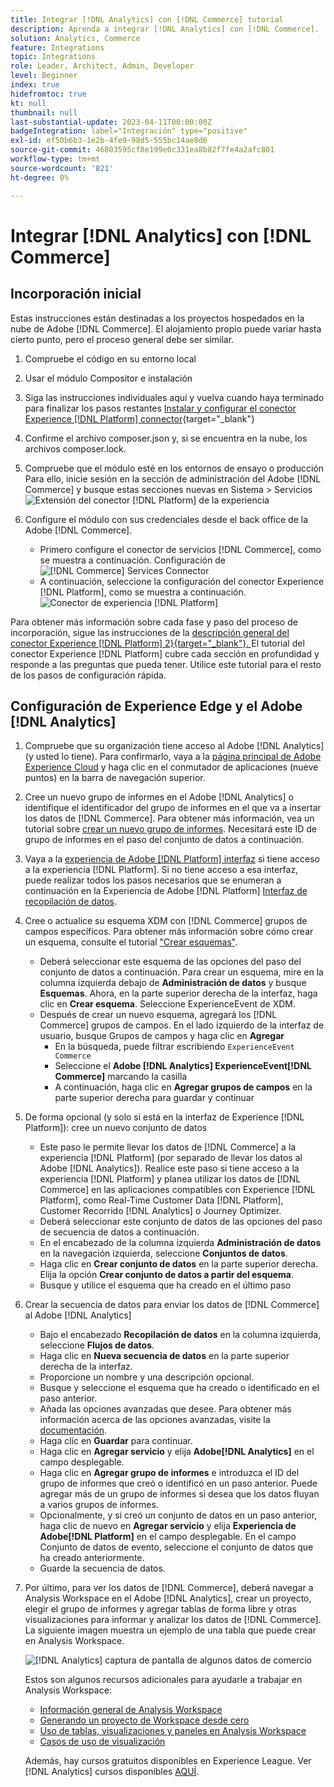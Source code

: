 ```yaml
---
title: Integrar [!DNL Analytics] con [!DNL Commerce] tutorial
description: Aprenda a integrar [!DNL Analytics] con [!DNL Commerce].
solution: Analytics, Commerce
feature: Integrations
topic: Integrations
role: Leader, Architect, Admin, Developer
level: Beginner
index: true
hidefromtoc: true
kt: null
thumbnail: null
last-substantial-update: 2023-04-11T00:00:00Z
badgeIntegration: label="Integración" type="positive"
exl-id: ef50b6b3-1e2b-4fe9-98d5-555bc14ae8d6
source-git-commit: 46803595cf8e199e0c331ea8b82f7fe4a2afc801
workflow-type: tm+mt
source-wordcount: '821'
ht-degree: 0%

---
```


# Integrar [!DNL Analytics] con [!DNL Commerce]

## Incorporación inicial

Estas instrucciones están destinadas a los proyectos hospedados en la nube de Adobe [!DNL Commerce]. El alojamiento propio puede variar hasta cierto punto, pero el proceso general debe ser similar.

1. Compruebe el código en su entorno local
1. Usar el módulo Compositor e instalación
1. Siga las instrucciones individuales aquí y vuelva cuando haya terminado para finalizar los pasos restantes
   [Instalar y configurar el conector Experience [!DNL Platform] connector](https://experienceleague.adobe.com/docs/commerce-merchant-services/experience-platform-connector/fundamentals/install.html){target="_blank"}


1. Confirme el archivo composer.json y, si se encuentra en la nube, los archivos composer.lock.
1. Compruebe que el módulo esté en los entornos de ensayo o producción
Para ello, inicie sesión en la sección de administración del Adobe [!DNL Commerce] y busque estas secciones nuevas en Sistema > Servicios
   ![Extensión del conector [!DNL Platform] de la experiencia](./assets/analytics-commerce/admin-view-experience-platform-commector-extension.png)

1. Configure el módulo con sus credenciales desde el back office de la Adobe [!DNL Commerce].
   * Primero configure el conector de servicios [!DNL Commerce], como se muestra a continuación.
     Configuración de ![[!DNL Commerce] Services Connector](./assets/analytics-commerce/commerce-services-connector-setup.png)
   * A continuación, seleccione la configuración del conector Experience [!DNL Platform], como se muestra a continuación.
     ![Conector de experiencia [!DNL Platform]](./assets/analytics-commerce/experience-platform-connector.png)

Para obtener más información sobre cada fase y paso del proceso de incorporación, sigue las instrucciones de la [descripción general del conector Experience [!DNL Platform] 2}{target="_blank"}. ](https://experienceleague.adobe.com/docs/commerce-merchant-services/experience-platform-connector/overview.html) El tutorial del conector Experience [!DNL Platform] cubre cada sección en profundidad y responde a las preguntas que pueda tener. Utilice este tutorial para el resto de los pasos de configuración rápida.

## Configuración de Experience Edge y el Adobe [!DNL Analytics]

1. Compruebe que su organización tiene acceso al Adobe [!DNL Analytics] (y usted lo tiene). Para confirmarlo, vaya a la [página principal de Adobe Experience Cloud](https://experience.adobe.com/) y haga clic en el conmutador de aplicaciones (nueve puntos) en la barra de navegación superior.

1. Cree un nuevo grupo de informes en el Adobe [!DNL Analytics] o identifique el identificador del grupo de informes en el que va a insertar los datos de [!DNL Commerce]. Para obtener más información, vea un tutorial sobre [crear un nuevo grupo de informes](https://experienceleague.adobe.com/docs/analytics-learn/tutorials/intro-to-analytics/analytics-basics/understanding-and-creating-report-suites.html). Necesitará este ID de grupo de informes en el paso del conjunto de datos a continuación.

1. Vaya a la [experiencia de Adobe [!DNL Platform] interfaz](https://platform.adobe.com) si tiene acceso a la experiencia [!DNL Platform]. Si no tiene acceso a esa interfaz, puede realizar todos los pasos necesarios que se enumeran a continuación en la Experiencia de Adobe [!DNL Platform] [Interfaz de recopilación de datos](https://experience.adobe.com/#/data-collection).

1. Cree o actualice su esquema XDM con [!DNL Commerce] grupos de campos específicos. Para obtener más información sobre cómo crear un esquema, consulte el tutorial [&quot;Crear esquemas&quot;](https://experienceleague.adobe.com/docs/platform-learn/tutorials/schemas/create-schemas.html?lang=es).
   * Deberá seleccionar este esquema de las opciones del paso del conjunto de datos a continuación. Para crear un esquema, mire en la columna izquierda debajo de **Administración de datos** y busque **Esquemas**. Ahora, en la parte superior derecha de la interfaz, haga clic en **Crear esquema**. Seleccione ExperienceEvent de XDM.
   * Después de crear un nuevo esquema, agregará los [!DNL Commerce] grupos de campos. En el lado izquierdo de la interfaz de usuario, busque Grupos de campos y haga clic en **Agregar**
      * En la búsqueda, puede filtrar escribiendo `ExperienceEvent Commerce`
      * Seleccione el **Adobe [!DNL Analytics] ExperienceEvent[!DNL Commerce]** marcando la casilla
      * A continuación, haga clic en **Agregar grupos de campos** en la parte superior derecha para guardar y continuar

1. De forma opcional (y solo si está en la interfaz de Experience [!DNL Platform]): cree un nuevo conjunto de datos
   * Este paso le permite llevar los datos de [!DNL Commerce] a la experiencia [!DNL Platform] (por separado de llevar los datos al Adobe [!DNL Analytics]). Realice este paso si tiene acceso a la experiencia [!DNL Platform] y planea utilizar los datos de [!DNL Commerce] en las aplicaciones compatibles con Experience [!DNL Platform], como Real-Time Customer Data [!DNL Platform], Customer Recorrido [!DNL Analytics] o Journey Optimizer.
   * Deberá seleccionar este conjunto de datos de las opciones del paso de secuencia de datos a continuación.
   * En el encabezado de la columna izquierda **Administración de datos** en la navegación izquierda, seleccione **Conjuntos de datos**.
   * Haga clic en **Crear conjunto de datos** en la parte superior derecha. Elija la opción **Crear conjunto de datos a partir del esquema**.
   * Busque y utilice el esquema que ha creado en el último paso

1. Crear la secuencia de datos para enviar los datos de [!DNL Commerce] al Adobe [!DNL Analytics]
   * Bajo el encabezado **Recopilación de datos** en la columna izquierda, seleccione **Flujos de datos**.
   * Haga clic en **Nueva secuencia de datos** en la parte superior derecha de la interfaz.
   * Proporcione un nombre y una descripción opcional.
   * Busque y seleccione el esquema que ha creado o identificado en el paso anterior.
   * Añada las opciones avanzadas que desee. Para obtener más información acerca de las opciones avanzadas, visite la [documentación](https://experienceleague.adobe.com/docs/experience-platform/datastreams/configure.html?lang=es).
   * Haga clic en **Guardar** para continuar.
   * Haga clic en **Agregar servicio** y elija **Adobe[!DNL Analytics]** en el campo desplegable.
   * Haga clic en **Agregar grupo de informes** e introduzca el ID del grupo de informes que creó o identificó en un paso anterior. Puede agregar más de un grupo de informes si desea que los datos fluyan a varios grupos de informes.
   * Opcionalmente, y si creó un conjunto de datos en un paso anterior, haga clic de nuevo en **Agregar servicio** y elija **Experiencia de Adobe[!DNL Platform]** en el campo desplegable. En el campo Conjunto de datos de evento, seleccione el conjunto de datos que ha creado anteriormente.
   * Guarde la secuencia de datos.

1. Por último, para ver los datos de [!DNL Commerce], deberá navegar a Analysis Workspace en el Adobe [!DNL Analytics], crear un proyecto, elegir el grupo de informes y agregar tablas de forma libre y otras visualizaciones para informar y analizar los datos de [!DNL Commerce]. La siguiente imagen muestra un ejemplo de una tabla que puede crear en Analysis Workspace.

   ![[!DNL Analytics] captura de pantalla de algunos datos de comercio](./assets/analytics-commerce/analytics-screenshot-commerce-items.png)

   Estos son algunos recursos adicionales para ayudarle a trabajar en Analysis Workspace:

   * [Información general de Analysis Workspace](https://experienceleague.adobe.com/docs/analytics-learn/tutorials/analysis-workspace/analysis-workspace-basics/analysis-workspace-overview.html)
   * [Generando un proyecto de Workspace desde cero](https://experienceleague.adobe.com/docs/analytics-learn/tutorials/analysis-workspace/analysis-workspace-basics/building-a-workspace-project-from-scratch.html)
   * [Uso de tablas, visualizaciones y paneles en Analysis Workspace](https://experienceleague.adobe.com/docs/analytics-learn/tutorials/analysis-workspace/using-panels/using-tables-visualizations-and-panels.html)
   * [Casos de uso de visualización](https://experienceleague.adobe.com/docs/analytics-learn/tutorials/analysis-workspace/visualizations/visualization-use-cases.html)

   Además, hay cursos gratuitos disponibles en Experience League. Ver [!DNL Analytics] cursos disponibles [AQUÍ](https://experienceleague.adobe.com/?lang=en&amp;Solution=Analytics#courses).
